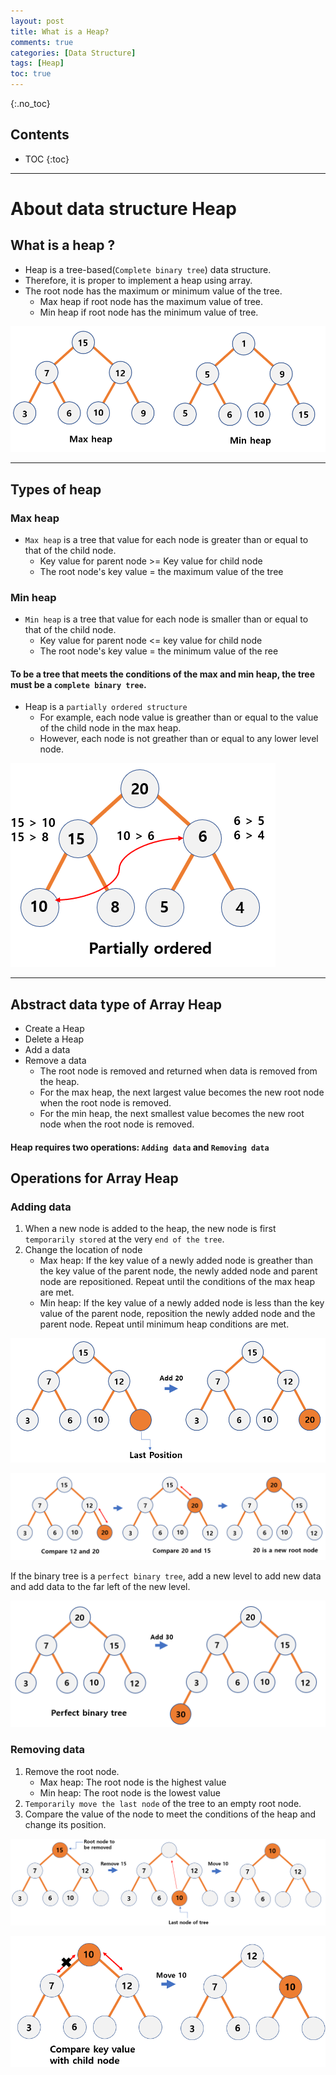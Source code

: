 ```yaml
---
layout: post
title: What is a Heap?
comments: true
categories: [Data Structure]
tags: [Heap]
toc: true
---
```

{:.no_toc}
## Contents

- TOC
 {:toc}
---

# About data structure Heap

## What is a heap ?

- Heap is a tree-based(`Complete binary tree`) data structure.
- Therefore, it is proper to implement a heap using array.
- The root node has the maximum or minimum value of the tree.
  - Max heap if root node has the maximum value of tree.
  - Min heap if root node has the minimum value of tree.

![CQ2](/public/images/heap1.PNG)

---

## Types of heap

### Max heap

- `Max heap` is a tree that value for each node is greater than or equal to that of the child node.
  - Key value for parent node >= Key value for child node
  - The root node's key value = the maximum value of the tree

### Min heap

- `Min heap` is a tree that value for each node is smaller than or equal to that of the child node.
  - Key value for parent node <= key value for child node
  - The root node's key value = the minimum value of the ree

#### To be a tree that meets the conditions of the max and min heap, the tree must be a `complete binary tree`.

- Heap is a `partially ordered structure`
  - For example, each node value is greather than or equal to the value of the child node in the max heap.
  - However, each node is not greather than or equal to any lower level node.

![CQ2](/public/images/heap7.PNG)

---

## Abstract data type of Array Heap

- Create a Heap
- Delete a Heap
- Add a data
- Remove a data
  - The root node is removed and returned when data is removed from the heap.
  - For the max heap, the next largest value becomes the new root node when the root node is removed.
  - For the min heap, the next smallest value becomes the new root node when the root node is removed.

#### Heap requires two operations: `Adding data` and `Removing data`

## Operations for Array Heap

### Adding data

1. When a new node is added to the heap, the new node is first `temporarily stored` at the very `end of the tree`.
2. Change the location of node
   - Max heap: If the key value of a newly added node is greather than the key value of the parent node, the newly added node and parent node are repositioned.
     Repeat until the conditions of the max heap are met.
   - Min heap: If the key value of a newly added node is less than the key value of the parent node, reposition the newly added node and the parent node. Repeat until minimum heap conditions are met.

![CQ2](/public/images/heap2.PNG)

![CQ2](/public/images/heap3.PNG)

If the binary tree is a `perfect binary tree`, add a new level to add new data and add data to the far left of the new level.

![CQ2](/public/images/heap4.PNG)

### Removing data

1. Remove the root node.
   - Max heap: The root node is the highest value
   - Min heap: The root node is the lowest value
2. `Temporarily move the last node` of the tree to an empty root node.
3. Compare the value of the node to meet the conditions of the heap and change its position.

![CQ2](/public/images/heap5.PNG)

![CQ2](/public/images/heap6.PNG)
